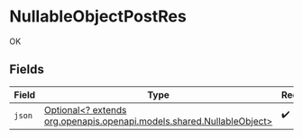 # NullableObjectPostRes

OK


## Fields

| Field                                                                                                          | Type                                                                                                           | Required                                                                                                       | Description                                                                                                    | Example                                                                                                        |
| -------------------------------------------------------------------------------------------------------------- | -------------------------------------------------------------------------------------------------------------- | -------------------------------------------------------------------------------------------------------------- | -------------------------------------------------------------------------------------------------------------- | -------------------------------------------------------------------------------------------------------------- |
| `json`                                                                                                         | [Optional<? extends org.openapis.openapi.models.shared.NullableObject>](../../models/shared/NullableObject.md) | :heavy_check_mark:                                                                                             | N/A                                                                                                            | <nil>                                                                                                          |